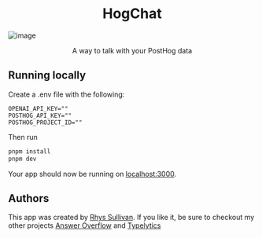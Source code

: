   <h1 align="center">HogChat</h1>

![image](https://github.com/RhysSullivan/hogchat/assets/39114868/b0676b01-cf50-44df-a2df-8f669ce97eb3)



<p align="center">
  A way to talk with your PostHog data
</p>


## Running locally

Create a .env file with the following:
```env
OPENAI_API_KEY=""
POSTHOG_API_KEY=""
POSTHOG_PROJECT_ID=""
```

Then run
```bash
pnpm install
pnpm dev
```

Your app should now be running on [localhost:3000](http://localhost:3000/).

## Authors

This app was created by [Rhys Sullivan](https://twitter.com/RhysSullivan). If you like it, be sure to checkout my other projects [Answer Overflow](https://www.answeroverflow.com) and [Typelytics](https://typelytics.rhyssul.com/)
